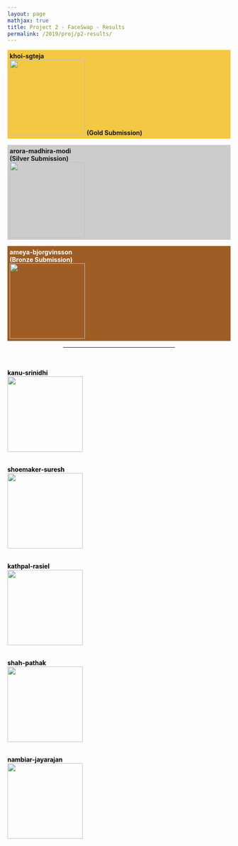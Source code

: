 ```yaml
---
layout: page
mathjax: true
title: Project 2 - FaceSwap - Results
permalink: /2019/proj/p2-results/
---
```


<!-- Gold -->
<p style="background-color:#f4c842; padding:5px">
<b>khoi-sgteja</b><br>
<a href="/assets/2019/p2/results/pdf/khoi_sgteja_p2.pdf"> 
<img src="/assets/2019/p2/results/jpg/khoi_sgteja_p2.jpg" height="170"></a>
<b>(Gold Submission)<br>


<!-- Silver -->
<p style="background-color:#ccc; padding:5px">
<b>arora-madhira-modi</b><br>
<b>(Silver Submission)<br>
</b><a href="/assets/2019/p2/results/pdf/Abhi1625_p2.pdf"> 
<img src="/assets/2019/p2/results/jpg/Abhi1625_p2.jpg" height="170"></a>
</p>

<!-- Bronze -->
<p style="background-color:#9e5d24; padding:5px">
<b><font color="white">ameya-bjorgvinsson<br>
<b>(Bronze Submission)<br>
</b><a href="/assets/2019/p2/results/pdf/ameyap_p2-compressed.pdf"> 
<img src="/assets/2019/p2/results/jpg/ameyap_p2.jpg" height="170"></a>


<!-- Other Submissions -->

<p></p>

<center>
<hr width="50%">
</center>
<br><br>

<font color="black">
<b><b>kanu-srinidhi</b><br>
</b><a href="/assets/2019/p2/results/pdf/jdkanu_p2.pdf"> 
<img src="/assets/2019/p2/results/jpg/jdkanu_p2.jpg" height="170"></a>
<br><br>

<b>shoemaker-suresh<br>
</b><a href="/assets/2019/p2/results/pdf/joshoe_p2.pdf"> 
<img src="/assets/2019/p2/results/jpg/joshoe_p2.jpg" height="170"></a>
<br><br>

<b>kathpal-rasiel<br>
</b><a href="/assets/2019/p2/results/pdf/akathpal_p2.pdf">
<img src="/assets/2019/p2/results/jpg/akathpal_p2.jpg" height="170"></a>
<br><br>

<b>shah-pathak<br>
</b><a href="/assets/2019/p2/results/pdf/pathak10_p2.pdf"> 
<img src="/assets/2019/p2/results/jpg/pathak10_p2.jpg" height="170"></a>
<br><br>

<b>nambiar-jayarajan<br>
</b><a href="/assets/2019/p2/results/pdf/rohith23_p2.pdf"> 
<img src="/assets/2019/p2/results/jpg/rohith23_p2.jpg" height="170"></a>
<br><br>

